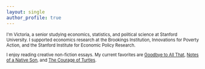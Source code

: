 ```yaml
---
layout: single
author_profile: true
---
```

<span style="font-size:0.8em;">
I'm Victoria, a senior studying economics, statistics, and political science at Stanford University. I supported economics research at the Brookings Institution, Innovations for Poverty Action, and the Stanford Institute for Economic Policy Research.<br>

I enjoy reading creative non-fiction essays. My current favorites are [Goodbye to All That](https://d242fdlp0qlcia.cloudfront.net/uploads/2015/09/22211308/joan-didion-goodbye-to-all-that-1.pdf), [Notes of a Native Son](https://www2.csudh.edu/ccauthen/570f15/baldwin.pdf), and [The Courage of Turtles](https://dayonecomptwo.wordpress.com/wp-content/uploads/2011/02/hoagland-the-courage-of-turtles.pdf).
</span>
